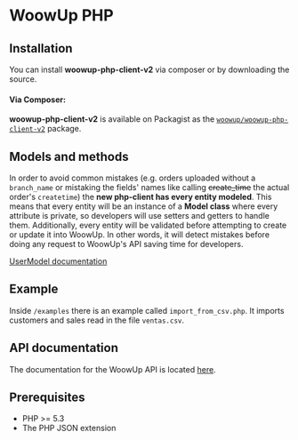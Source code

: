 # WoowUp PHP

## Installation

You can install **woowup-php-client-v2** via composer or by downloading the source.

#### Via Composer:

**woowup-php-client-v2** is available on Packagist as the
[`woowup/woowup-php-client-v2`](https://packagist.org/packages/woowup/woowup-php-client-v2) package.

## Models and methods

In order to avoid common mistakes (e.g. orders uploaded without a `branch_name` or mistaking the fields' names like calling ~~create_time~~ the actual order's `createtime`) the **new php-client has every entity modeled**. This means that every entity will be an instance of a **Model class** where every attribute is private, so developers will use setters and getters to handle them. Additionally, every entity will be validated before attempting to create or update it into WoowUp. In other words, it will detect mistakes before doing any request to WoowUp's API saving time for developers.

[UserModel documentation](docs/UserModel.md)



## Example

Inside `/examples` there is an example called `import_from_csv.php`. It imports customers and sales read in the file `ventas.csv`.

## API documentation

The documentation for the WoowUp API is located [here](https://docs.woowup.com).

## Prerequisites

* PHP >= 5.3
* The PHP JSON extension
